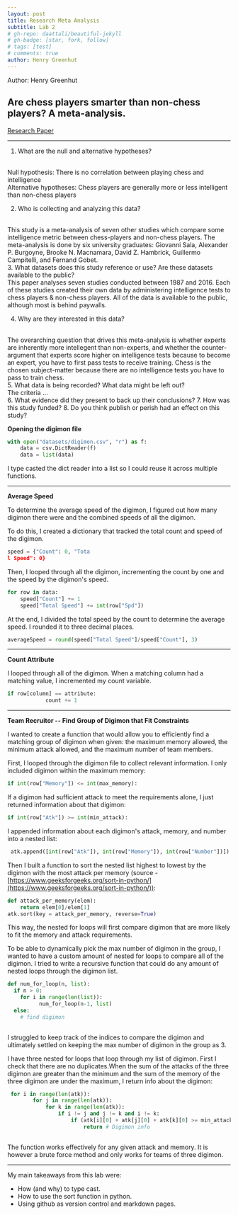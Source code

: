 ```yaml
---
layout: post
title: Research Meta Analysis
subtitle: Lab 2
# gh-repo: daattali/beautiful-jekyll
# gh-badge: [star, fork, follow]
# tags: [test]
# comments: true
author: Henry Greenhut
---
```

Author: Henry Greenhut
<br/>

## Are chess players smarter than non-chess players? A meta-analysis. ##
[Research Paper](https://reader.elsevier.com/reader/sd/pii/S0160289616301635?token=86F16125186C1BCBE67F2AC68C7B2045B53E7FC4460912DA075BB7907886111FE9D2599887B22BDF3B42219A463205F7&originRegion=us-east-1&originCreation=20221106213613)

---
1. What are the null and alternative hypotheses?
<br/>
Null hypothesis: There is no correlation between playing chess and intelligence
<br/>
Alternative hypotheses: Chess players are generally more or less intelligent than non-chess players

2. Who is collecting and analyzing this data?
<br/>
This study is a meta-analysis of seven other studies which compare some intelligence metric between chess-players and non-chess players. The meta-analysis is done by six university graduates: Giovanni Sala, Alexander P. Burgoyne, Brooke N. Macnamara, David Z. Hambrick, Guillermo Campitelli, and Fernand Gobet.
<br/>
3. What datasets does this study reference or use? Are these datasets available to the public?
<br/>
This paper analyses seven studies conducted between 1987 and 2016. Each of these studies created their own data by administering intelligence tests to chess players & non-chess players. All of the data is available to the public, although most is behind paywalls.
<br/>

4. Why are they interested in this data?
<br/>
The overarching question that drives this meta-analysis is whether experts are inherently more intellegent than non-experts, and whether the counter-argument that experts score higher on intelligence tests because to become an expert, you have to first pass tests to receive training. Chess is the chosen subject-matter because there are no intelligence tests you have to pass to train chess.
<br/>
5. What data is being recorded? What data might be left out?
<br/>
The criteria ...
<br/>
6. What evidence did they present to back up their conclusions?
7. How was this study funded?
8. Do you think publish or perish had an effect on this study?


**Opening the digimon file** 
```python
with open("datasets/digimon.csv", "r") as f:
    data = csv.DictReader(f)
    data = list(data)
```
I type casted the dict reader into a list so I could reuse it across multiple functions.

---

**Average Speed**

To determine the average speed of the digimon, I figured out how many digimon there were and the combined speeds of all the digimon.

To do this, I created a dictionary that tracked the total count and speed of the digimon. 
```python
speed = {"Count": 0, "Tota
l Speed": 0}
```
Then, I looped through all the digimon, incrementing the count by one and the speed by the digimon's speed.
```python
for row in data:
    speed["Count"] += 1
    speed["Total Speed"] += int(row["Spd"])
```
At the end, I divided the total speed by the count to determine the average speed. I rounded it to three decimal places.
```python
averageSpeed = round(speed["Total Speed"]/speed["Count"], 3)
```

---

**Count Attribute**

I looped through all of the digimon. When a matching column had a matching value, I incremented my count variable.
```python
if row[column] == attribute:
            count += 1
```
---

**Team Recruitor -- Find Group of Digimon that Fit Constraints**

I wanted to create a function that would allow you to efficiently find a matching group of digimon when given: the maximum memory allowed, the minimum attack allowed, and the maximum number of team members.

First, I looped through the digimon file to collect relevant information. I only included digimon within the maximum memory:
```python
if int(row["Memory"]) <= int(max_memory):
```
If a digimon had sufficient attack to meet the requirements alone, I just returned information about that digimon:
```python
if int(row["Atk"]) >= int(min_attack):
```
I appended information about each digimon's attack, memory, and number into a nested list:
```python
 atk.append([int(row["Atk"]), int(row["Memory"]), int(row["Number"])])
```
Then I built a function to sort the nested list highest to lowest by the digimon with the most attack per memory (source - [https://www.geeksforgeeks.org/sort-in-python/](https://www.geeksforgeeks.org/sort-in-python/)):
```python
def attack_per_memory(elem):
    return elem[0]/elem[1]
atk.sort(key = attack_per_memory, reverse=True)
```
This way, the nested for loops will first compare digimon that are more likely to fit the memory and attack requirements.

To be able to dynamically pick the max number of digimon in the group, I wanted to have a custom amount of nested for loops to compare all of the digimon. I tried to write a recursive function that could do any amount of nested loops through the digimon list.

```python
def num_for_loop(n, list):
  if n > 0:
    for i in range(len(list)):
          num_for_loop(n-1, list)
  else:
    # find digimon
  
```
I struggled to keep track of the indices to compare the digimon and ultimately settled on keeping the max number of digimon in the group as 3.

I have three nested for loops that loop through my list of digimon. First I check that there are no duplicates.When the sum of the attacks of the three digimon are greater than the minimum and the sum of the memory of the three digimon are under the maximum, I return info about the digimon:
```python
 for i in range(len(atk)):
        for j in range(len(atk)):
            for k in range(len(atk)):
                if i != j and j != k and i != k:
                    if (atk[i][0] + atk[j][0] + atk[k][0] >= min_attack) and (atk[i][1] + atk[j][1] + atk[k][1] <= max_memory):
                        return # Digimon info
  
```

The function works effectively for any given attack and memory. It is however a brute force method and only works for teams of three digimon.


---

My main takeaways from this lab were:
- How (and why) to type cast.
- How to use the sort function in python.
- Using github as version control and markdown pages.